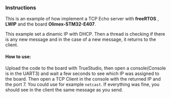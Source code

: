 ### Instructions
This is an example of how implement a TCP Echo server with **freeRTOS** , **LWIP** and the board **Olimex-STM32-E407**.

This example set a dinamic IP with DHCP. Then a thread is checking if there is any new message and in the case of a new message, it returns to the client.

#### How to use:
Upload the code to the board with TrueStudio, then open a console(Console is in the UART3) and wait a few seconds to see which IP was assigned to the board. Then open a TCP Client in the console with the returned IP and the port 7.
You could use for example ``netcast``.
If everything was fine, you should see in the client the same message as you send.
